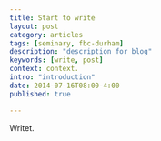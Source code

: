 ```yaml
---
title: Start to write
layout: post
category: articles
tags: [seminary, fbc-durham]
description: "description for blog"
keywords: [write, post]
context: context.
intro: "introduction"
date: 2014-07-16T08:00-4:00
published: true

---
```


Writet.
